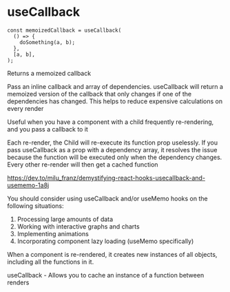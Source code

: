 # useCallback

```
const memoizedCallback = useCallback(
  () => {
    doSomething(a, b);
  },
  [a, b],
);
```

Returns a memoized callback

Pass an inline callback and array of dependencies. useCallback will return a memoized version of the callback that only changes if one of the dependencies has changed. This helps to reduce expensive calculations on every render

Useful when you have a component with a child frequently re-rendering, and you pass a callback to it

Each re-render, the Child will re-execute its function prop uselessly. If you pass useCallback as a prop with a dependency array, it resolves the issue because the function will be executed only when the dependency changes. Every other re-render will then get a cached function

https://dev.to/milu_franz/demystifying-react-hooks-usecallback-and-usememo-1a8j

You should consider using useCallback and/or useMemo hooks on the following situations:

1. Processing large amounts of data
2. Working with interactive graphs and charts
3. Implementing animations
4. Incorporating component lazy loading (useMemo specifically)

When a component is re-rendered, it creates new instances of all objects, including all the functions in it.

useCallback - Allows you to cache an instance of a function between renders
